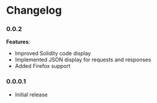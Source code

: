 # Changelog

### 0.0.2
 **Features**:
- Improved Solidity code display
- Implemented JSON display for requests and responses
- Added Firefox support

### 0.0.0.1 
- Initial release
